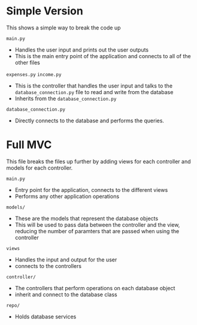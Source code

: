 # Simple Version
This shows a simple way to break the code up

`main.py`
- Handles the user input and prints out the user outputs
- This is the main entry point of the application and connects to all of the other files

`expenses.py` `income.py`
- This is the controller that handles the user input and talks to the `database_connection.py` file to read and write from the database
- Inherits from the `database_connection.py`

`database_connection.py`
- Directly connects to the database and performs the queries.

# Full MVC
This file breaks the files up further by adding views for each controller and models for each controller.

`main.py`
- Entry point for the application, connects to the different views
- Performs any other application operations

`models/`
- These are the models that represent the database objects
- This will be used to pass data between the controller and the view, reducing the number of paramters that are passed when using the controller

`views`
- Handles the input and output for the user
- connects to the controllers

`controller/`
- The controllers that perform operations on each database object
- inherit and connect to the database class

`repo/`
- Holds database services


